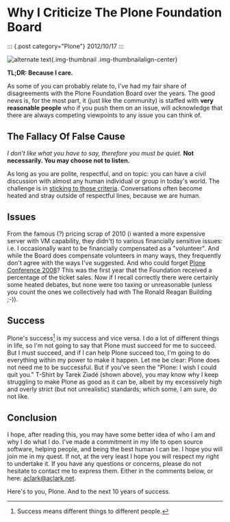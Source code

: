 # Why I Criticize The Plone Foundation Board

::: {.post category="Plone"}
2012/10/17
:::

![alternate text](/images/aclark-conf.jpg){.img-thumbnail
.img-thumbnailalign-center}

**TL;DR: Because I care.**

As some of you can probably relate to, I\'ve had my fair share of
disagreements with the Plone Foundation Board over the years. The good
news is, for the most part, it (just like the community) is staffed with
**very reasonable people** who if you push them on an issue, will
acknowledge that there are always competing viewpoints to any issue you
can think of.

## The Fallacy Of False Cause

*I don\'t like what you have to say, therefore you must be quiet.* **Not
necessarily. You may choose not to listen.**

As long as you are polite, respectful, and on topic: you can have a
civil discussion with almost any human individual or group in today\'s
world. The challenge is in [sticking to those
criteria](http://blog.aclark.net/2012/10/17/top-3-favorite-logical-fallacies/).
Conversations often become heated and stray outside of respectful lines,
because we are human.

## Issues

From the famous (?) pricing scrap of 2010 (i wanted a more expensive
server with VM capability, they didn\'t) to various financially
sensitive issues: i.e. I occasionally want to be financially compensated
as a \"volunteer\". And while the Board does compensate volunteers in
many ways, they frequently don\'t agree with the ways I\'ve suggested.
And who could forget [Plone Conference 2008](http://plone.org/2008)?
This was the first year that the Foundation received a percentage of the
ticket sales. Now if I recall correctly there were certainly some heated
debates, but none were too taxing or unreasonable (unless you count the
ones we collectively had with The Ronald Reagan Building ;-)).

## Success

Plone\'s success[^1] is my success and vice versa. I do a lot of
different things in life, so I\'m not going to say that Plone must
succeed for me to succeed. But I must succeed, and if I can help Plone
succeed too, I\'m going to do everything within my power to make it
happen. Let me be clear: Plone does not need me to be successful. But if
you\'ve seen the \"Plone: I wish I could quit you.\" T-Shirt by Tarek
Ziadé (shown above), you may know why I keep struggling to make Plone as
good as it can be, albeit by my excessively high and overly strict (but
not unrealistic) standards; which some, I am sure, do not like.

## Conclusion

I hope, after reading this, you may have some better idea of who I am
and why I do what I do. I\'ve made a commitment in my life to open
source software, helping people, and being the best human I can be. I
hope you will join me in my quest. If not, at the very least I hope you
will respect my right to undertake it. If you have any questions or
concerns, please do not hesitate to contact me to express them. Either
in the comments below, or here: <aclark@aclark.net>.

Here\'s to you, Plone. And to the next 10 years of success.

[^1]: Success means different things to different people.
